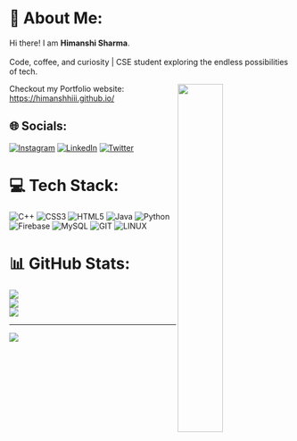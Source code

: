 # 💫 About Me:
Hi there! I am <b>Himanshi Sharma</b>.<br><br>Code, coffee, and curiosity | CSE student exploring the endless possibilities of tech.<br>

<img src="https://media3.giphy.com/media/hpXdHPfFI5wTABdDx9/giphy.gif?cid=ecf05e47cw0lnc26bg4ir2r20txwz6qdbjbrttv1dr3q1o3p&ep=v1_gifs_search&rid=giphy.gif&ct=g" width=40% align= right>

Checkout my Portfolio website: https://himanshhiii.github.io/

## 🌐 Socials:
[![Instagram](https://img.shields.io/badge/Instagram-%23E4405F.svg?logo=Instagram&logoColor=white)](https://instagram.com/himanshhiii) [![LinkedIn](https://img.shields.io/badge/LinkedIn-%230077B5.svg?logo=linkedin&logoColor=white)](https://linkedin.com/in/himanshi-sharma-22b1a2232) [![Twitter](https://img.shields.io/badge/Twitter-%231DA1F2.svg?logo=Twitter&logoColor=white)](https://twitter.com/Himanshhiii) 

# 💻 Tech Stack:
![C++](https://img.shields.io/badge/c++-%2300599C.svg?style=plastic&logo=c%2B%2B&logoColor=white) ![CSS3](https://img.shields.io/badge/css3-%231572B6.svg?style=plastic&logo=css3&logoColor=white) ![HTML5](https://img.shields.io/badge/html5-%23E34F26.svg?style=plastic&logo=html5&logoColor=white) ![Java](https://img.shields.io/badge/java-%23ED8B00.svg?style=plastic&logo=openjdk&logoColor=white) ![Python](https://img.shields.io/badge/python-3670A0?style=plastic&logo=python&logoColor=ffdd54) ![Firebase](https://img.shields.io/badge/Firebase-039BE5?style=plastic&logo=Firebase&logoColor=white) ![MySQL](https://img.shields.io/badge/mysql-%2300000f.svg?style=plastic&logo=mysql&logoColor=white) ![GIT](https://img.shields.io/badge/Git-fc6d26?style=plastic&logo=git&logoColor=white) ![LINUX](https://img.shields.io/badge/Linux-FCC624?style=plastic&logo=linux&logoColor=black)
# 📊 GitHub Stats:
![](https://github-readme-stats.vercel.app/api?username=Himanshhiii&theme=city_light&hide_border=false&include_all_commits=false&count_private=false)<br/>
![](https://github-readme-streak-stats.herokuapp.com/?user=Himanshhiii&theme=city_light&hide_border=false)<br/>
![](https://github-readme-stats.vercel.app/api/top-langs/?username=Himanshhiii&theme=city_light&hide_border=false&include_all_commits=false&count_private=false&layout=compact)

---
[![](https://visitcount.itsvg.in/api?id=Himanshhiii&icon=0&color=6)](https://visitcount.itsvg.in)

<!-- Proudly created with GPRM ( https://gprm.itsvg.in ) -->

